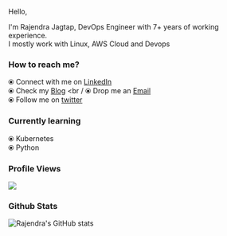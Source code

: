 Hello,

I'm Rajendra Jagtap, DevOps Engineer with 7+ years of working experience.<br />
I mostly work with Linux, AWS Cloud and Devops


### How to reach me?

⦿ Connect with me on [LinkedIn](https://www.linkedin.com/in/rajendra-jagtap/) <br />
⦿ Check my [Blog](https://medium.com/@rajendra-jagtap) <br /
⦿ Drop me an [Email](raj_jagtap10@rediffmail.com) <br />
⦿ Follow me on [twitter](https://twitter.com/rajendra8595) <br />

### Currently learning

⦿ Kubernetes <br />
⦿ Python <br />


### Profile Views

![](https://komarev.com/ghpvc/?username=rajendra-jagtap&color=brightgreen)


### Github Stats
![Rajendra's GitHub stats](https://github-readme-stats.vercel.app/api?username=rajendra-jagtap&show_icons=true&theme=merko)
